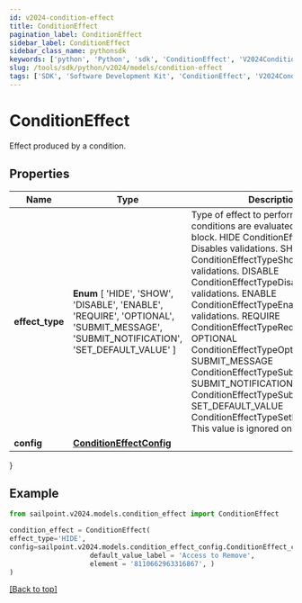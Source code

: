 ```yaml
---
id: v2024-condition-effect
title: ConditionEffect
pagination_label: ConditionEffect
sidebar_label: ConditionEffect
sidebar_class_name: pythonsdk
keywords: ['python', 'Python', 'sdk', 'ConditionEffect', 'V2024ConditionEffect'] 
slug: /tools/sdk/python/v2024/models/condition-effect
tags: ['SDK', 'Software Development Kit', 'ConditionEffect', 'V2024ConditionEffect']
---
```


# ConditionEffect

Effect produced by a condition.

## Properties

Name | Type | Description | Notes
------------ | ------------- | ------------- | -------------
**effect_type** |  **Enum** [  'HIDE',    'SHOW',    'DISABLE',    'ENABLE',    'REQUIRE',    'OPTIONAL',    'SUBMIT_MESSAGE',    'SUBMIT_NOTIFICATION',    'SET_DEFAULT_VALUE' ] | Type of effect to perform when the conditions are evaluated for this logic block. HIDE ConditionEffectTypeHide  Disables validations. SHOW ConditionEffectTypeShow  Enables validations. DISABLE ConditionEffectTypeDisable  Disables validations. ENABLE ConditionEffectTypeEnable  Enables validations. REQUIRE ConditionEffectTypeRequire OPTIONAL ConditionEffectTypeOptional SUBMIT_MESSAGE ConditionEffectTypeSubmitMessage SUBMIT_NOTIFICATION ConditionEffectTypeSubmitNotification SET_DEFAULT_VALUE ConditionEffectTypeSetDefaultValue  This value is ignored on purpose. | [optional] 
**config** | [**ConditionEffectConfig**](condition-effect-config) |  | [optional] 
}

## Example

```python
from sailpoint.v2024.models.condition_effect import ConditionEffect

condition_effect = ConditionEffect(
effect_type='HIDE',
config=sailpoint.v2024.models.condition_effect_config.ConditionEffect_config(
                    default_value_label = 'Access to Remove', 
                    element = '8110662963316867', )
)

```
[[Back to top]](#) 

